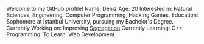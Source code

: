  Welcome to my GitHub profile!
 Name: Deniz 
 Age: 20 
 Interested in: Natural Sciences, Engineering, Computer Programming, Hacking Games.
 Education: Sophomore at İstanbul University, pursuing my Bachelor's Degree.
 Currently Working on: Improving [Segregation](https://github.com/qwertyuiop3/Segregation)
 Currently Learning: C++ Programming. 
 To Learn: Web Development. 
